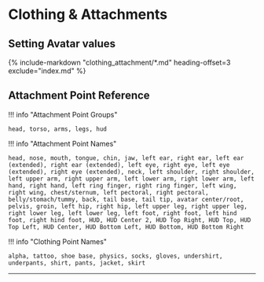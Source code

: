 # Clothing & Attachments

## Setting Avatar values

{%
   include-markdown "clothing_attachment/*.md"
   heading-offset=3
   exclude="index.md"
%}

## Attachment Point Reference

!!! info "Attachment Point Groups"

    head, torso, arms, legs, hud

!!! info "Attachment Point Names"

    head, nose, mouth, tongue, chin, jaw, left ear, right ear, left ear (extended), right ear (extended), left eye, right eye, left eye (extended), right eye (extended), neck, left shoulder, right shoulder, left upper arm, right upper arm, left lower arm, right lower arm, left hand, right hand, left ring finger, right ring finger, left wing, right wing, chest/sternum, left pectoral, right pectoral, belly/stomach/tummy, back, tail base, tail tip, avatar center/root, pelvis, groin, left hip, right hip, left upper leg, right upper leg, right lower leg, left lower leg, left foot, right foot, left hind foot, right hind foot, HUD, HUD Center 2, HUD Top Right, HUD Top, HUD Top Left, HUD Center, HUD Bottom Left, HUD Bottom, HUD Bottom Right

!!! info "Clothing Point Names"

    alpha, tattoo, shoe base, physics, socks, gloves, undershirt, underpants, shirt, pants, jacket, skirt

---
